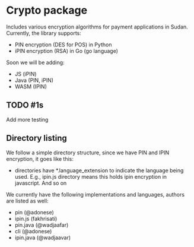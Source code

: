 # Crypto package

Includes various encryption algorithms for payment applications in Sudan. Currently, the library supports:

- PIN encryption (DES for POS) in Python
- iPIN encryption (RSA) in Go (go language)

Soon we will be adding:
- JS (iPIN)
- Java (PIN, iPIN)
- WASM (IPIN)


## TODO #1s

Add more testing

## Directory listing

We follow a simple directory structure, since we have PIN and IPIN encryption, it goes like this:

- directories have *.language_extension to indicate the language being used. E.g., ipin.js directory means this holds ipin encryption in javascript. And so on

We currently have the following implementations and languages, authors are listed as well:

- pin (@adonese)
- ipin.js (fakhrisati)
- pin.java (@wadjaafar)
- cli (@adonese)
- ipin.java (@wadjaavar)
